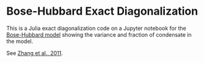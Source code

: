 # Bose-Hubbard Exact Diagonalization

This is a Julia exact diagonalization code on a Jupyter notebook for the [Bose-Hubbard model](https://en.wikipedia.org/wiki/Bose%E2%80%93Hubbard_model) showing the variance and fraction of condensate in the model.

See [Zhang et al., 2011](http://arxiv.org/pdf/1102.4006v1.pdf).
